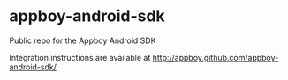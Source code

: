 appboy-android-sdk
==================

Public repo for the Appboy Android SDK

Integration instructions are available at http://appboy.github.com/appboy-android-sdk/
